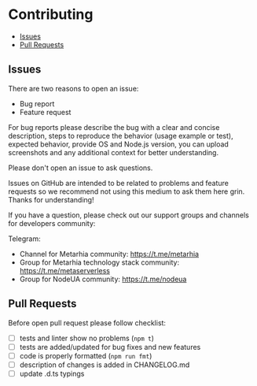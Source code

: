 # Contributing

- [Issues](#issues)
- [Pull Requests](#pull-requests)

## Issues

There are two reasons to open an issue:

- Bug report
- Feature request

For bug reports please describe the bug with a clear and concise description,
steps to reproduce the behavior (usage example or test), expected behavior,
provide OS and Node.js version, you can upload screenshots and any additional
context for better understanding.

Please don't open an issue to ask questions.

Issues on GitHub are intended to be related to problems and feature requests
so we recommend not using this medium to ask them here grin. Thanks for
understanding!

If you have a question, please check out our support groups and channels for
developers community:

Telegram:

- Channel for Metarhia community: https://t.me/metarhia
- Group for Metarhia technology stack community: https://t.me/metaserverless
- Group for NodeUA community: https://t.me/nodeua

## Pull Requests

Before open pull request please follow checklist:

- [ ] tests and linter show no problems (`npm t`)
- [ ] tests are added/updated for bug fixes and new features
- [ ] code is properly formatted (`npm run fmt`)
- [ ] description of changes is added in CHANGELOG.md
- [ ] update .d.ts typings

